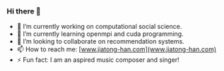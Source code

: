 ### Hi there 👋

- 🔭 I’m currently working on computational social science.
- 🌱 I’m currently learning openmpi and cuda programming.
- 👯 I’m looking to collaborate on recommendation systems.
- 📫 How to reach me: [www.jiatong-han.com](www.jiatong-han.com)
- ⚡ Fun fact: I am an aspired music composer and singer!

<!--
**JThh/JThh** is a ✨ _special_ ✨ repository because its `README.md` (this file) appears on your GitHub profile.

Here are some ideas to get you started:

- 🔭 I’m currently working on ...
- 🌱 I’m currently learning ...
- 👯 I’m looking to collaborate on ...
- 🤔 I’m looking for help with ...
- 💬 Ask me about ...
- 📫 How to reach me: ...
- 😄 Pronouns: ...
- ⚡ Fun fact: ...
-->
